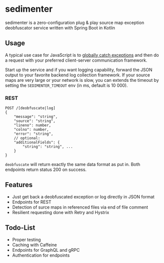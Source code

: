# sedimenter

sedimenter is a zero-configuration plug & play source map exception deobfuscator service written with Spring Boot in Kotlin

## Usage

A typical use case for JavaScript is to [globally catch exceptions](https://developer.mozilla.org/en-US/docs/Web/API/GlobalEventHandlers/onerror)
 and then do a request with your preferred client-server communication framework.
 
Start up the service and if you want logging capability, forward the JSON output to your favorite backend log collection framework. 
If your source maps are very large or your network is slow, you can extends the timeout by setting the `SEDIMENTER_TIMEOUT` env (in ms, default is 10 000).  

### REST

```
POST /[deobfuscate|log]
{
    "message": "string",
    "source": "string",
    "lineno": number,
    "colno": number,
    "error": "string",
    // optional:
    "additionalFields": {
        "string": "string", ...
    }
}
```

`deobfuscate` will return exactly the same data format as put in. Both endpoints return status 200 on success.

## Features

- Just get back a deobfuscated exception or log directly in JSON format
- Endpoints for REST
- Detection of surce maps in referenced files via end of file comment
- Resilient requesting done with Retry and Hystrix 

## Todo-List

- Proper testing
- Caching with Caffeine
- Endpoints for GraphQL and gRPC
- Authentication for endpoints

